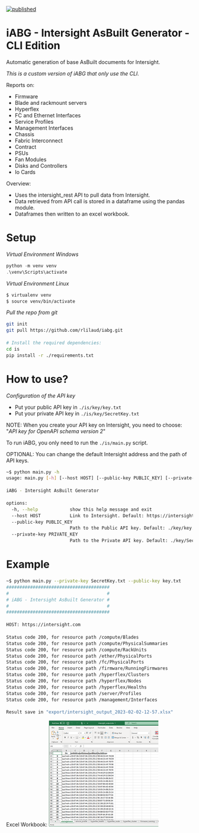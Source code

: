 [![published](https://static.production.devnetcloud.com/codeexchange/assets/images/devnet-published.svg)](https://developer.cisco.com/codeexchange/github/repo/j-sulliman/iabg)

# iABG - Intersight AsBuilt Generator - CLI Edition

Automatic generation of base AsBuilt documents for Intersight.

*This is a custom version of iABG that only use the CLI.*

Reports on:
* Firmware
* Blade and rackmount servers
* Hyperflex
* FC and Ethernet Interfaces
* Service Profiles
* Management Interfaces
* Chassis
* Fabric Interconnect
* Contract
* PSUs
* Fan Modules
* Disks and Controllers
* Io Cards

Overview: 
* Uses the intersight_rest API to pull data from Intersight.
* Data retrieved from API call is stored in a dataframe using the pandas module.
* Dataframes then written to an excel workbook.

# Setup

*Virtual Environment Windows*
```powershell
python -m venv venv
.\venv\Scripts\activate
```
*Virtual Environment Linux*
```bash
$ virtualenv venv
$ source venv/bin/activate
```

*Pull the repo from git*
```bash
git init
git pull https://github.com/rlilaud/iabg.git

# Install the required dependencies:
cd is
pip install -r ./requirements.txt
```

# How to use?

*Configuration of the API key*
* Put your public API key in `./is/key/key.txt`
* Put your private API key in `./is/key/SecretKey.txt`

NOTE: When you create your API key on Intersight, you need to choose: "*API key for OpenAPI schema version 2*"

To run iABG, you only need to run the `./is/main.py` script.

OPTIONAL: You can change the default Intersight address and the path of API keys.

```bash
~$ python main.py -h
usage: main.py [-h] [--host HOST] [--public-key PUBLIC_KEY] [--private-key PRIVATE_KEY]

iABG - Intersight AsBuilt Generator

options:
  -h, --help            show this help message and exit
  --host HOST           Link to Intersight. Default: https://intersight.com
  --public-key PUBLIC_KEY
                        Path to the Public API key. Default: ./key/key.txt
  --private-key PRIVATE_KEY
                        Path to the Private API key. Default: ./key/SecretKey.txt
```

# Example

```bash
~$ python main.py --private-key SecretKey.txt --public-key key.txt
#######################################
#                                     #
# iABG - Intersight AsBuilt Generator #
#                                     #
#######################################

HOST: https://intersight.com

Status code 200, for resource path /compute/Blades
Status code 200, for resource path /compute/PhysicalSummaries
Status code 200, for resource path /compute/RackUnits
Status code 200, for resource path /ether/PhysicalPorts
Status code 200, for resource path /fc/PhysicalPorts
Status code 200, for resource path /firmware/RunningFirmwares
Status code 200, for resource path /hyperflex/Clusters
Status code 200, for resource path /hyperflex/Nodes
Status code 200, for resource path /hyperflex/Healths
Status code 200, for resource path /server/Profiles
Status code 200, for resource path /management/Interfaces

Result save in "export/intersight_output_2023-02-02-12-57.xlsx"
```

Excel Workbook:
![alt text](https://github.com/j-sulliman/j-sulliman.github.io/blob/master/images/excel.PNG?raw=true)
